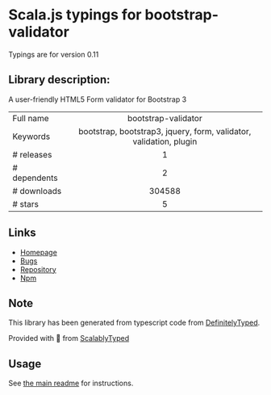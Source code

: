 
# Scala.js typings for bootstrap-validator

Typings are for version 0.11

## Library description:
A user-friendly HTML5 Form validator for Bootstrap 3

|                    |                 |
| ------------------ | :-------------: |
| Full name          | bootstrap-validator |
| Keywords           | bootstrap, bootstrap3, jquery, form, validator, validation, plugin |
| # releases         | 1 |
| # dependents       | 2 |
| # downloads        | 304588 |
| # stars            | 5 |

## Links
- [Homepage](https://github.com/1000hz/bootstrap-validator#readme)
- [Bugs](https://github.com/1000hz/bootstrap-validator/issues)
- [Repository](https://github.com/1000hz/bootstrap-validator)
- [Npm](https://www.npmjs.com/package/bootstrap-validator)
    


## Note
This library has been generated from typescript code from [DefinitelyTyped](https://definitelytyped.org).

Provided with :purple_heart: from [ScalablyTyped](https://github.com/oyvindberg/ScalablyTyped)

## Usage
See [the main readme](../../readme.md) for instructions.


